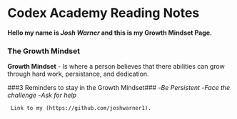 # Codex Academy Reading Notes
**Hello my name is _Josh Warner_ and this is my Growth Mindset Page.**

### The Growth Mindset
**Growth Mindset** - Is where a person believes that there abilities can grow through hard work, persistance, and dedication.

###3 Reminders to stay in the Growth Mindset###
      -*Be Persistent*
      -*Face the challenge*
      -*Ask for help*
      
     Link to my (https://github.com/joshwarner1).
